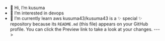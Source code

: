 - 👋 Hi, I’m kusuma
- 👀 I’m interested in devops
- 🌱 I’m currently learn aws
kusuma43/kusuma43 is a ✨ special ✨ repository because its `README.md` (this file) appears on your GitHub profile.
You can click the Preview link to take a look at your changes.
--->
